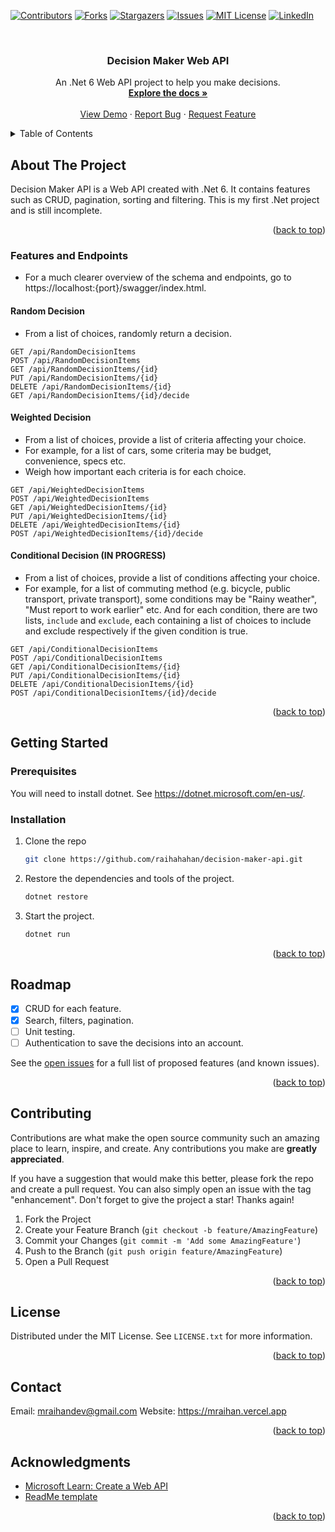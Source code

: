 <!-- Improved compatibility of back to top link: See: https://github.com/othneildrew/Best-README-Template/pull/73 -->
<a name="readme-top"></a>
<!--
*** Thanks for checking out the Best-README-Template. If you have a suggestion
*** that would make this better, please fork the repo and create a pull request
*** or simply open an issue with the tag "enhancement".
*** Don't forget to give the project a star!
*** Thanks again! Now go create something AMAZING! :D
-->



<!-- PROJECT SHIELDS -->
<!--
*** I'm using markdown "reference style" links for readability.
*** Reference links are enclosed in brackets [ ] instead of parentheses ( ).
*** See the bottom of this document for the declaration of the reference variables
*** for contributors-url, forks-url, etc. This is an optional, concise syntax you may use.
*** https://www.markdownguide.org/basic-syntax/#reference-style-links
-->
[![Contributors][contributors-shield]][contributors-url]
[![Forks][forks-shield]][forks-url]
[![Stargazers][stars-shield]][stars-url]
[![Issues][issues-shield]][issues-url]
[![MIT License][license-shield]][license-url]
[![LinkedIn][linkedin-shield]][linkedin-url]



<!-- PROJECT LOGO -->
<br />
<div align="center">

<h3 align="center">Decision Maker Web API</h3>

  <p align="center">
    An .Net 6 Web API project to help you make decisions.
    <br />
    <a href="https://github.com/raihahahan/decision-maker-api"><strong>Explore the docs »</strong></a>
    <br />
    <br />
    <a href="https://github.com/raihahahan/decision-maker-api">View Demo</a>
    ·
    <a href="https://github.com/raihahahan/decision-maker-api/issues">Report Bug</a>
    ·
    <a href="https://github.com/raihahahan/decision-maker-api/issues">Request Feature</a>
  </p>
</div>

<!-- TABLE OF CONTENTS -->
<details>
  <summary>Table of Contents</summary>
  <ol>
    <li>
      <a href="#about-the-project">About The Project</a>
      <ul>
        <li><a href="#built-with">Built With</a></li>
      </ul>
    </li>
    <li>
      <a href="#getting-started">Getting Started</a>
      <ul>
        <li><a href="#prerequisites">Prerequisites</a></li>
        <li><a href="#installation">Installation</a></li>
      </ul>
    </li>
    <li><a href="#usage">Usage</a></li>
    <li><a href="#roadmap">Roadmap</a></li>
    <li><a href="#contributing">Contributing</a></li>
    <li><a href="#license">License</a></li>
    <li><a href="#contact">Contact</a></li>
    <li><a href="#acknowledgments">Acknowledgments</a></li>
  </ol>
</details>



<!-- ABOUT THE PROJECT -->
## About The Project

Decision Maker API is a Web API created with .Net 6. It contains features such as CRUD, pagination, sorting and filtering. This is my first .Net project and is still incomplete.

<p align="right">(<a href="#readme-top">back to top</a>)</p>

### Features and Endpoints
- For a much clearer overview of the schema and endpoints, go to https://localhost:{port}/swagger/index.html.

#### Random Decision
- From a list of choices, randomly return a decision.

```
GET /api/RandomDecisionItems
POST /api/RandomDecisionItems
GET /api/RandomDecisionItems/{id}
PUT /api/RandomDecisionItems/{id}
DELETE /api/RandomDecisionItems/{id}
GET /api/RandomDecisionItems/{id}/decide
```

#### Weighted Decision
- From a list of choices, provide a list of criteria affecting your choice.
- For example, for a list of cars, some criteria may be budget, convenience, specs etc.
- Weigh how important each criteria is for each choice.

```
GET /api/WeightedDecisionItems
POST /api/WeightedDecisionItems
GET /api/WeightedDecisionItems/{id}
PUT /api/WeightedDecisionItems/{id}
DELETE /api/WeightedDecisionItems/{id}
POST /api/WeightedDecisionItems/{id}/decide
```

#### Conditional Decision (IN PROGRESS)
- From a list of choices, provide a list of conditions affecting your choice.
- For example, for a list of commuting method (e.g. bicycle, public transport, private transport), some conditions may be "Rainy weather", "Must report to work earlier" etc. And for each condition, there are two lists, `include` and `exclude`, each containing a list of choices to include and exclude respectively if the given condition is true.

```
GET /api/ConditionalDecisionItems
POST /api/ConditionalDecisionItems
GET /api/ConditionalDecisionItems/{id}
PUT /api/ConditionalDecisionItems/{id}
DELETE /api/ConditionalDecisionItems/{id}
POST /api/ConditionalDecisionItems/{id}/decide
```

<p align="right">(<a href="#readme-top">back to top</a>)</p>

<!-- GETTING STARTED -->
## Getting Started

### Prerequisites
You will need to install dotnet. See https://dotnet.microsoft.com/en-us/.

### Installation

1. Clone the repo
   ```sh
   git clone https://github.com/raihahahan/decision-maker-api.git
   ```
2. Restore the dependencies and tools of the project.
   ```sh
   dotnet restore
   ```
3. Start the project.
   ```sh
   dotnet run
   ```

<p align="right">(<a href="#readme-top">back to top</a>)</p>



<!-- ROADMAP -->
## Roadmap

- [x] CRUD for each feature.
- [x] Search, filters, pagination.
- [ ] Unit testing.
- [ ] Authentication to save the decisions into an account.

See the [open issues](https://github.com/raihahahan/decision-maker-api/issues) for a full list of proposed features (and known issues).

<p align="right">(<a href="#readme-top">back to top</a>)</p>


<!-- CONTRIBUTING -->
## Contributing

Contributions are what make the open source community such an amazing place to learn, inspire, and create. Any contributions you make are **greatly appreciated**.

If you have a suggestion that would make this better, please fork the repo and create a pull request. You can also simply open an issue with the tag "enhancement".
Don't forget to give the project a star! Thanks again!

1. Fork the Project
2. Create your Feature Branch (`git checkout -b feature/AmazingFeature`)
3. Commit your Changes (`git commit -m 'Add some AmazingFeature'`)
4. Push to the Branch (`git push origin feature/AmazingFeature`)
5. Open a Pull Request

<p align="right">(<a href="#readme-top">back to top</a>)</p>



<!-- LICENSE -->
## License

Distributed under the MIT License. See `LICENSE.txt` for more information.

<p align="right">(<a href="#readme-top">back to top</a>)</p>


<!-- CONTACT -->
## Contact
Email: mraihandev@gmail.com
Website: https://mraihan.vercel.app

<p align="right">(<a href="#readme-top">back to top</a>)</p>


<!-- ACKNOWLEDGMENTS -->
## Acknowledgments

* [Microsoft Learn: Create a Web API](https://learn.microsoft.com/en-us/aspnet/core/tutorials/first-web-api?view=aspnetcore-6.0&tabs=visual-studio)
* [ReadMe template](https://github.com/othneildrew/Best-README-Template)

<p align="right">(<a href="#readme-top">back to top</a>)</p>


<!-- MARKDOWN LINKS & IMAGES -->
<!-- https://www.markdownguide.org/basic-syntax/#reference-style-links -->
[contributors-shield]: https://img.shields.io/github/contributors/raihahahan/decision-maker-api.svg?style=for-the-badge
[contributors-url]: https://github.com/raihahahan/decision-maker-api/graphs/contributors
[forks-shield]: https://img.shields.io/github/forks/raihahahan/decision-maker-api.svg?style=for-the-badge
[forks-url]: https://github.com/raihahahan/decision-maker-api/network/members
[stars-shield]: https://img.shields.io/github/stars/raihahahan/decision-maker-api.svg?style=for-the-badge
[stars-url]: https://github.com/raihahahan/decision-maker-api/stargazers
[issues-shield]: https://img.shields.io/github/issues/raihahahan/decision-maker-api.svg?style=for-the-badge
[issues-url]: https://github.com/raihahahan/decision-maker-api/issues
[license-shield]: https://img.shields.io/github/license/raihahahan/decision-maker-api.svg?style=for-the-badge
[license-url]: https://github.com/raihahahan/decision-maker-api/blob/main/LICENSE
[linkedin-shield]: https://img.shields.io/badge/-LinkedIn-black.svg?style=for-the-badge&logo=linkedin&colorB=555
[linkedin-url]: https://linkedin.com/in/muhammad-raihan-rizqullah-21b554248
[product-screenshot]: images/screenshot.png
[Next.js]: https://img.shields.io/badge/next.js-000000?style=for-the-badge&logo=nextdotjs&logoColor=white
[Next-url]: https://nextjs.org/
[React.js]: https://img.shields.io/badge/React-20232A?style=for-the-badge&logo=react&logoColor=61DAFB
[React-url]: https://reactjs.org/
[Vue.js]: https://img.shields.io/badge/Vue.js-35495E?style=for-the-badge&logo=vuedotjs&logoColor=4FC08D
[Vue-url]: https://vuejs.org/
[Angular.io]: https://img.shields.io/badge/Angular-DD0031?style=for-the-badge&logo=angular&logoColor=white
[Angular-url]: https://angular.io/
[Svelte.dev]: https://img.shields.io/badge/Svelte-4A4A55?style=for-the-badge&logo=svelte&logoColor=FF3E00
[Svelte-url]: https://svelte.dev/
[Laravel.com]: https://img.shields.io/badge/Laravel-FF2D20?style=for-the-badge&logo=laravel&logoColor=white
[Laravel-url]: https://laravel.com
[Bootstrap.com]: https://img.shields.io/badge/Bootstrap-563D7C?style=for-the-badge&logo=bootstrap&logoColor=white
[Bootstrap-url]: https://getbootstrap.com
[JQuery.com]: https://img.shields.io/badge/jQuery-0769AD?style=for-the-badge&logo=jquery&logoColor=white
[JQuery-url]: https://jquery.com


